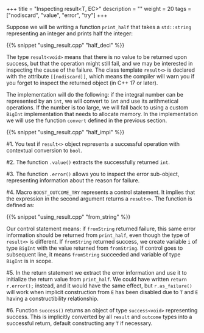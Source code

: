 +++
title = "Inspecting result<T, EC>"
description = ""
weight = 20
tags = ["nodiscard", "value", "error", "try"]
+++

Suppose we will be writing a function `print_half` that takes a `std::string` representing an integer and prints half the integer:

{{% snippet "using_result.cpp" "half_decl" %}}

The type `result<void>` means that there is no value to be returned upon success, but that the operation might still fail, and we may be interested in inspecting the cause of the failure. The class template `result<>` is declared with the attribute `[[nodiscard]]`, which means the compiler will warn you if you forget to inspect the returned object (in C++ 17 or later).

The implementation will do the following: if the integral number can be represented by an `int`, we will convert to `int` and use its arithmetical operations. If the number is too large, we will fall back to using a custom `BigInt` implementation that needs to allocate memory. In the implementation we will use the function `convert` defined in the previous section.

{{% snippet "using_result.cpp" "half_impl" %}}

#1. You test if `result<>` object represents a successful operation with contextual conversion to `bool`.

#2. The function `.value()` extracts the successfully returned `int`.

#3. The function `.error()` allows you to inspect the error sub-object, representing information about the reason for failure.

#4. Macro `BOOST_OUTCOME_TRY` represents a control statement. It implies that the expression in the second argument returns a `result<>`. The function is defined as:

{{% snippet "using_result.cpp" "from_string" %}}

   Our control statement means: if `fromString` returned failure, this same error information should be returned from `print_half`, even though the type of `result<>` is different. If `fromString` returned success, we create  variable `i` of type `BigInt` with the value returned from `fromString`. If control goes to subsequent line, it means `fromString` succeeded and variable of type `BigInt` is in scope.

#5. In the return statement we extract the error information and use it to initialize the return value from `print_half`. We could have written `return r.error();` instead,
    and it would have the same effect, but `r.as_failure()` will work when implicit construction from `E` has been disabled due to `T` and `E` having a constructibility relationship.

#6. Function `success()` returns an object of type `success<void>` representing success. This is implicitly converted by
all `result` and `outcome` types into a successful return, default constructing any `T` if necessary.
